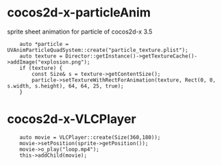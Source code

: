 # cocos2d-x-particleAnim
sprite sheet animation for particle of cocos2d-x 3.5

```
	auto *particle = UVAnimParticleQuadSystem::create("particle_texture.plist");
	auto texture = Director::getInstance()->getTextureCache()->addImage("explosion.png");
	if (texture) {
		const Size& s = texture->getContentSize();
		particle->setTextureWithRectForAnimation(texture, Rect(0, 0, s.width, s.height), 64, 64, 25, true);
	}
```

# cocos2d-x-VLCPlayer
```
	auto movie = VLCPlayer::create(Size(360,180));
	movie->setPosition(sprite->getPosition());
	movie->o_play("loop.mp4");
	this->addChild(movie);
```
	